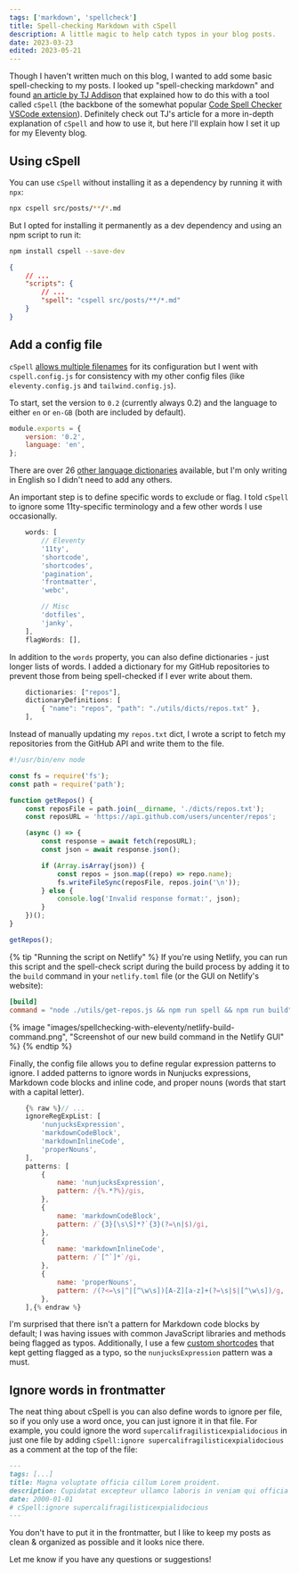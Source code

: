 ```yaml
---
tags: ['markdown', 'spellcheck']
title: Spell-checking Markdown with cSpell
description: A little magic to help catch typos in your blog posts.
date: 2023-03-23
edited: 2023-05-21
---
```


Though I haven't written much on this blog, I wanted to add some basic spell-checking to my posts. I looked up "spell-checking markdown" and found [an article by TJ Addison](https://tjaddison.com/blog/2021/02/spell-checking-your-markdown-blog-posts-with-cspell/) that explained how to do this with a tool called `cSpell` (the backbone of the somewhat popular [Code Spell Checker VSCode extension](https://marketplace.visualstudio.com/items?itemName=streetsidesoftware.code-spell-checker)). Definitely check out TJ's article for a more in-depth explanation of `cSpell` and how to use it, but here I'll explain how I set it up for my Eleventy blog.

## Using cSpell

You can use `cSpell` without installing it as a dependency by running it with `npx`:

```sh
npx cspell src/posts/**/*.md
```

But I opted for installing it permanently as a dev dependency and using an npm script to run it:

```sh
npm install cspell --save-dev
```

```json
{
	// ...
	"scripts": {
		// ...
		"spell": "cspell src/posts/**/*.md"
	}
}
```

## Add a config file

`cSpell` [allows multiple filenames](http://cspell.org/configuration/#configuration) for its configuration but I went with `cspell.config.js` for consistency with my other config files (like `eleventy.config.js` and `tailwind.config.js`).

To start, set the version to `0.2` (currently always 0.2) and the language to either `en` or `en-GB` (both are included by default).

```js
module.exports = {
	version: '0.2',
	language: 'en',
};
```

There are over 26 [other language dictionaries](https://github.com/streetsidesoftware/cspell-dicts) available, but I'm only writing in English so I didn't need to add any others.

An important step is to define specific words to exclude or flag. I told `cSpell` to ignore some 11ty-specific terminology and a few other words I use occasionally.

```js
	words: [
		// Eleventy
		'11ty',
		'shortcode',
		'shortcodes',
		'pagination',
		'frontmatter',
		'webc',

		// Misc
		'dotfiles',
		'janky',
	],
    flagWords: [],
```

In addition to the `words` property, you can also define dictionaries - just longer lists of words. I added a dictionary for my GitHub repositories to prevent those from being spell-checked if I ever write about them.

```js
    dictionaries: ["repos"],
    dictionaryDefinitions: [
        { "name": "repos", "path": "./utils/dicts/repos.txt" },
    ],
```

Instead of manually updating my `repos.txt` dict, I wrote a script to fetch my repositories from the GitHub API and write them to the file.

```js
#!/usr/bin/env node

const fs = require('fs');
const path = require('path');

function getRepos() {
	const reposFile = path.join(__dirname, './dicts/repos.txt');
	const reposURL = 'https://api.github.com/users/uncenter/repos';

	(async () => {
		const response = await fetch(reposURL);
		const json = await response.json();

		if (Array.isArray(json)) {
			const repos = json.map((repo) => repo.name);
			fs.writeFileSync(reposFile, repos.join('\n'));
		} else {
			console.log('Invalid response format:', json);
		}
	})();
}

getRepos();
```

{% tip "Running the script on Netlify" %}
If you're using Netlify, you can run this script and the spell-check script during the build process by adding it to the `build` command in your `netlify.toml` file (or the GUI on Netlify's website):

```toml
[build]
command = "node ./utils/get-repos.js && npm run spell && npm run build"
```

{% image "images/spellchecking-with-eleventy/netlify-build-command.png", "Screenshot of our new build command in the Netlify GUI" %}
{% endtip %}

Finally, the config file allows you to define regular expression patterns to ignore. I added patterns to ignore words in Nunjucks expressions, Markdown code blocks and inline code, and proper nouns (words that start with a capital letter).

```js
    {% raw %}// ...
	ignoreRegExpList: [
		'nunjucksExpression',
		'markdownCodeBlock',
		'markdownInlineCode',
		'properNouns',
	],
	patterns: [
		{
			name: 'nunjucksExpression',
			pattern: /{%.*?%}/gis,
		},
		{
			name: 'markdownCodeBlock',
			pattern: /`{3}[\s\S]*?`{3}(?=\n|$)/gi,
		},
		{
			name: 'markdownInlineCode',
			pattern: /`[^`]*`/gi,
		},
		{
			name: 'properNouns',
			pattern: /(?<=\s|^|[^\w\s])[A-Z][a-z]+(?=\s|$|[^\w\s])/g,
		},
	],{% endraw %}
```

I'm surprised that there isn't a pattern for Markdown code blocks by default; I was having issues with common JavaScript libraries and methods being flagged as typos. Additionally, I use a few [custom shortcodes](https://www.11ty.dev/docs/shortcodes/) that kept getting flagged as a typo, so the `nunjucksExpression` pattern was a must.

## Ignore words in frontmatter

The neat thing about cSpell is you can also define words to ignore per file, so if you only use a word once, you can just ignore it in that file. For example, you could ignore the word `supercalifragilisticexpialidocious` in just one file by adding `cSpell:ignore supercalifragilisticexpialidocious` as a comment at the top of the file:

```md
---
tags: [...]
title: Magna voluptate officia cillum Lorem proident.
description: Cupidatat excepteur ullamco laboris in veniam qui officia tempor aliquip et commodo.
date: 2000-01-01
# cSpell:ignore supercalifragilisticexpialidocious
---
```

You don't have to put it in the frontmatter, but I like to keep my posts as clean & organized as possible and it looks nice there.

Let me know if you have any questions or suggestions!
